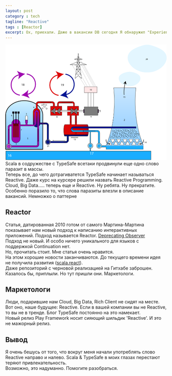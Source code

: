 ```yaml
---
layout: post
category : tech
tagline: "Reactive"
tags : [Reactor]
excerpt: Ох, приехали. Даже в вакансии DB сегодня Я обнаружил "Experience in UI architecture (MVP, reactive programming)"
---
```

![Firefox OS](/images/reactor.png)  
Scala в содружестве с TypeSafe всетаки продвинули еще одно слово паразит в массы.  
Теперь все, до чего дотрагиватется TypeSafe начинает называться Reactive. Даже курс на курсере решили назвать Reactive Programming.
Cloud, Big Data..... теперь еще и Reactive. Ну ребята. Ну прекратите.  
Особенно поразило то, что слова паразиты влезли в описание вакансий. Немножко о паттерне

## Reactor
Статья, датированная 2010 готом от самого Мартина-Мартина показывает нам новый подход к написанию интерактивных приложений. Подход называется Reactor. [Deprecating Observer](http://lampwww.epfl.ch/~imaier/pub/DeprecatingObserversTR2010.pdf)  
Подход не новый. И особо ничего уникального для языков с поддержкой Continuation нет.  
Но, прочитать стоит. Мне статья очень нравится.  
На этом хорошие новости заканчиваются. До текущего времени идея не получила развития ([scala.react](http://www.scala-lang.org/old/node/10865.html)).  
Даже репозиторий с черновой реализацией на Гитхабе заброшен. Казалось бы, приплыли. Но тут пришли они. Маркетологи.

## Маркетологи
Люди, подарившие нам Cloud, Big Data, Rich Client не сидят на месте. Вот оно, наше будущее: Reactive. Если в вашей компании вы не Reactive, то вы не в тренде. Блог TypeSafe постоянно на это намекает.  
Новый релиз Play Framework носит сияющий шильдик 'Reactive'. И это не мажорный релиз.

## Вывод
Я очень бешусь от того, что вокруг меня начали употреблять слово Reactive направо и налево. Scala & TypeSafe в моих глазах перестают теряют привлекательность.  
Возможно, это надуманно. Помогите разобраться. 

